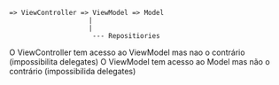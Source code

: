 


    => ViewController => ViewModel => Model
                        |
                        |
                         --- Repositiories

O ViewController tem acesso ao ViewModel mas nao o contrário (impossibilita delegates)
O ViewModel tem acesso ao Model mas não o contrário (impossibilida delegates)
